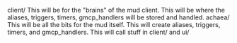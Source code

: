 client/
    This will be for the "brains" of the mud client.
    This will be where the aliases, triggers, timers, gmcp_handlers will be
        stored and handled.
achaea/
    This will be all the bits for the mud itself.
    This will create aliases, triggers, timers, and gmcp_handlers.
    This will call stuff in client/ and ui/

